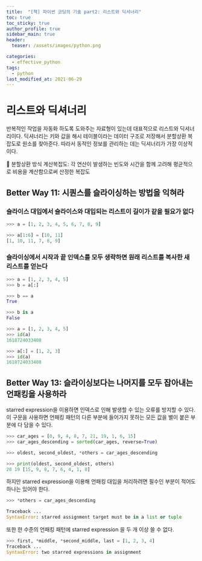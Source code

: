 ```yaml
---
title:  "[책] 파이썬 코딩의 기술 part2: 리스트와 딕셔너리"
toc: true
toc_sticky: true
author_profile: true
sidebar_main: true
header:
  teaser: /assets/images/python.png

categories:
  - effective_python
tags:
  - python
last_modified_at: 2021-06-29
---  
```



# 리스트와 딕셔너리

반복적인 작업을 자동화 하도록 도와주는 자료형이 있는데 대표적으로 리스트와 딕셔너리이다. 딕셔너리는 키와 값을 해시 테이블이라는 데이터 구조로 저장해서 분할상환 복잡도로 원소를 찾아준다. 따라서 동적인 정보를 관리하는 데는 딕셔너리가 가장 이상적이다.  

🔔 분할상환 방식 계산복잡도: 각 연산이 발생하는 빈도와 시간을 함께 고려해 평균적으로 비용을 계산함으로써 산정한 복잡도

## Better Way 11: 시퀀스를 슬라이싱하는 방법을 익혀라 

### 슬라이스 대입에서 슬라이스와 대입되는 리스트이 길이가 같을 필요가 없다  

```python
>>> a = [1, 2, 3, 4, 5, 6, 7, 8, 9]

>>> a[1:6] = [10, 11]
[1, 10, 11, 7, 8, 9]
```  

### 슬라이싱에서 시작과 끝 인덱스를 모두 생략하면 원래 리스트를 복사한 새 리스트를 얻는다  

```python
>>> a = [1, 2, 3, 4, 5]
>>> b = a[:]

>>> b == a
True

>>> b is a
False
```  

```python
>>> a = [1, 2, 3, 4, 5]
>>> id(a)
1618724033408

>>> a[:] = [1, 2, 3]
>>> id(a)
1618724033408
```  

## Better Way 13: 슬라이싱보다는 나머지를 모두 잡아내는 언패킹을 사용하라  

starred expression을 이용하면 인덱스로 인해 발생할 수 있는 오류를 방지할 수 있다. 이 구문을 사용하면 언패킹 패턴의 다른 부분에 들어가지 못하는 모든 값을 별이 붙은 부분에 다 담을 수 있다.  

```python
>>> car_ages = [0, 9, 4, 8, 7, 21, 19, 1, 6, 15]
>>> car_ages_descending = sorted(car_ages, reverse=True)

>>> oldest, second_oldest, *others = car_ages_descending

>>> print(oldest, second_oldest, others)
20 19 [15, 9, 8, 7, 6, 4, 1, 0]
```  

하지만 starred expression을 이용해 언패킹 대입을 처리하려면 필수인 부분이 적어도 하나는 있어야 한다.  

```python
>>> *others = car_ages_descending

Traceback ...
SyntaxError: starred assignment target must be in a list or tuple
```  

또한 한 수준의 언패킹 패턴에 starred expression 을 두 개 이상 쓸 수 없다.  

```python
>>> first, *middle, *second_middle, last = [1, 2, 3, 4]
Traceback ...
SyntaxError: two starred expressions in assignment
```